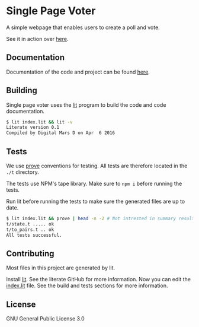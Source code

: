 # Single Page Voter

A simple webpage that enables users to create a poll and vote.

See it in action over [here][5].

## Documentation

Documentation of the code and project can be found [here][3].

## Building

Single page voter uses the [lit][1] program to build the code and code
documentation.

```sh
$ lit index.lit && lit -v
Literate version 0.1
Compiled by Digital Mars D on Apr  6 2016
```

## Tests

We use [prove][2] conventions for testing. All tests are therefore located in
the `./t` directory.

The tests use NPM's tape library. Make sure to `npm i` before running the
tests.

Run lit before running the tests to make sure the generated files are up to
date.

```sh
$ lit index.lit && prove | head -n -2 # Not intrested in summary results.
t/state.t ..... ok
t/to_pairs.t .. ok
All tests successful.
```

## Contributing

Most files in this project are generated by lit.

Install [lit][1]. See the literate GitHub for more information. Now you can
edit the [index.lit][4] file. See the build and tests sections for more
information.

## License

GNU General Public License 3.0

[1]:https://github.com/zyedidia/Literate
[2]:https://perldoc.perl.org/prove.html
[3]:https://bas080.github.io/single-page-voter/
[4]:./index.lit
[5]:https://bas080.github.io/single-page-voter/dist/voter.html
